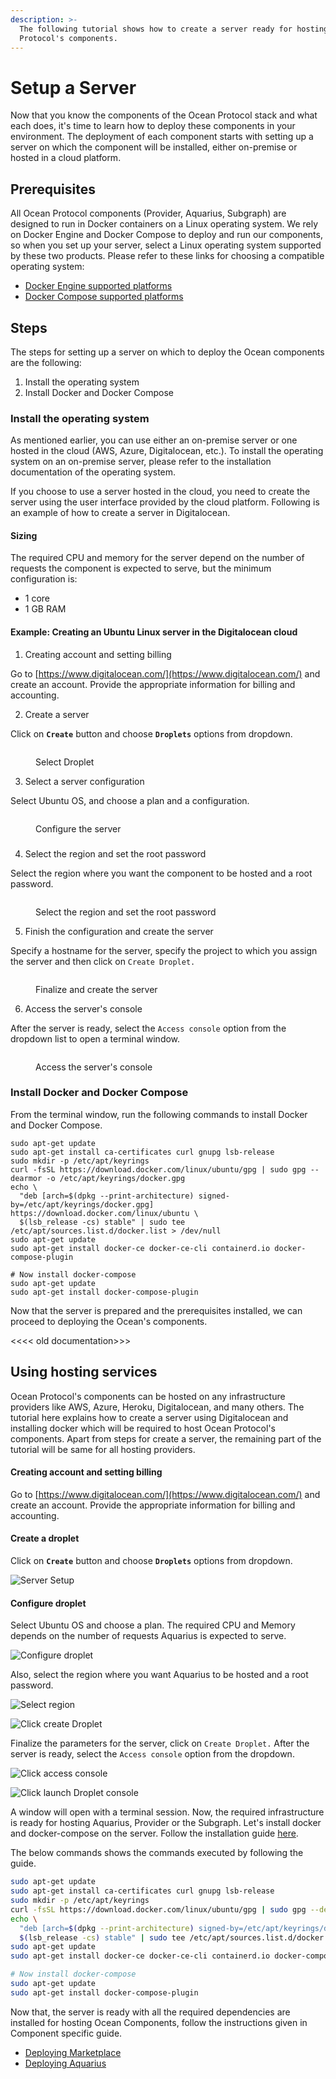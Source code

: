 ```yaml
---
description: >-
  The following tutorial shows how to create a server ready for hosting Ocean
  Protocol's components.
---
```


# Setup a Server

Now that you know the components of the Ocean Protocol stack and what each does, it's time to learn how to deploy these components in your environment. The deployment of each component starts with setting up a server on which the component will be installed, either on-premise or hosted in a cloud platform.&#x20;

## Prerequisites

All Ocean Protocol components (Provider, Aquarius, Subgraph) are designed to run in Docker containers on a Linux operating system. We rely on Docker Engine and Docker Compose to deploy and run our components, so when you set up your server, select a Linux operating system supported by these two products. Please refer to these links for choosing a compatible operating system:

* [Docker Engine supported platforms](https://docs.docker.com/engine/install/)&#x20;
* [Docker Compose supported platforms](https://docs.docker.com/desktop/install/linux-install/)



## Steps

The steps for setting up a server on which to deploy the Ocean components are the following:

1. Install the operating system
2. Install Docker and Docker Compose



### Install the operating system

As mentioned earlier, you can use either an on-premise server or one hosted in the cloud (AWS, Azure, Digitalocean, etc.). To install the operating system on an on-premise server, please refer to the installation documentation of the operating system.

If you choose to use a server hosted in the cloud, you need to create the server using the user interface provided by the cloud platform. Following is an example of how to create a server in Digitalocean.&#x20;

#### Sizing

The required CPU and memory for the server depend on the number of requests the component is expected to serve, but the minimum configuration is:

* 1 core
* 1 GB RAM

#### Example: Creating an Ubuntu Linux server in the Digitalocean cloud

1. Creating account and setting billing

Go to [https://www.digitalocean.com/](https://www.digitalocean.com/) and create an account. Provide the appropriate information for billing and accounting.



2. Create a server

Click on **`Create`** button and choose **`Droplets`** options from dropdown.

<figure><img src="../.gitbook/assets/image (1).png" alt=""><figcaption><p>Select Droplet</p></figcaption></figure>



3. Select a server configuration

Select Ubuntu OS, and choose a plan and a configuration.

<figure><img src="../.gitbook/assets/image (2).png" alt=""><figcaption><p>Configure the server</p></figcaption></figure>

###

4. Select the region and set the root password

Select the region where you want the component to be hosted and a root password.

<figure><img src="../.gitbook/assets/image (6).png" alt=""><figcaption><p>Select the region and set the root password</p></figcaption></figure>



5. Finish the configuration and create the server

Specify a hostname for the server, specify the project to which you assign the server and then click on `Create Droplet.`&#x20;

<figure><img src="../.gitbook/assets/image (5).png" alt=""><figcaption><p>Finalize and create the server</p></figcaption></figure>



6. Access the server's console

After the server is ready, select the `Access console` option from the dropdown list to open a terminal window.

<figure><img src="../.gitbook/assets/image.png" alt=""><figcaption><p>Access the server's console</p></figcaption></figure>

### Install Docker and Docker Compose

From the terminal window, run the following commands to install Docker and Docker Compose.

```
sudo apt-get update
sudo apt-get install ca-certificates curl gnupg lsb-release
sudo mkdir -p /etc/apt/keyrings
curl -fsSL https://download.docker.com/linux/ubuntu/gpg | sudo gpg --dearmor -o /etc/apt/keyrings/docker.gpg
echo \
  "deb [arch=$(dpkg --print-architecture) signed-by=/etc/apt/keyrings/docker.gpg] https://download.docker.com/linux/ubuntu \
  $(lsb_release -cs) stable" | sudo tee /etc/apt/sources.list.d/docker.list > /dev/null
sudo apt-get update
sudo apt-get install docker-ce docker-ce-cli containerd.io docker-compose-plugin

# Now install docker-compose
sudo apt-get update
sudo apt-get install docker-compose-plugin
```

Now that the server is prepared and the prerequisites installed, we can proceed to deploying the Ocean's components.



<<<< old documentation>>>

##

## **Using hosting services**

Ocean Protocol's components can be hosted on any infrastructure providers like AWS, Azure, Heroku, Digitalocean, and many others. The tutorial here explains how to create a server using Digitalocean and installing docker which will be required to host Ocean Protocol's components. Apart from steps for create a server, the remaining part of the tutorial will be same for all hosting providers.

#### Creating account and setting billing

Go to [https://www.digitalocean.com/](https://www.digitalocean.com/) and create an account. Provide the appropriate information for billing and accounting.

#### Create a droplet

Click on **`Create`** button and choose **`Droplets`** options from dropdown.

![Server Setup](../.gitbook/assets/server-setup/server-setup1.png)

#### Configure droplet

Select Ubuntu OS and choose a plan. The required CPU and Memory depends on the number of requests Aquarius is expected to serve.

![Configure droplet](../.gitbook/assets/server-setup/server-setup2.png)

Also, select the region where you want Aquarius to be hosted and a root password.

![Select region](<../.gitbook/assets/server-setup/server-setup3 (1).png>)

![Click create Droplet](../.gitbook/assets/server-setup/server-setup4.png)

Finalize the parameters for the server, click on `Create Droplet.` After the server is ready, select the `Access console` option from the dropdown.

![Click access console](../.gitbook/assets/server-setup/server-setup5.png)

![Click launch Droplet console](../.gitbook/assets/server-setup/server-setup6.png)

A window will open with a terminal session. Now, the required infrastructure is ready for hosting Aquarius, Provider or the Subgraph. Let's install docker and docker-compose on the server. Follow the installation guide [here](https://docs.docker.com/engine/install/ubuntu/).

The below commands shows the commands executed by following the guide.

```bash
sudo apt-get update
sudo apt-get install ca-certificates curl gnupg lsb-release
sudo mkdir -p /etc/apt/keyrings
curl -fsSL https://download.docker.com/linux/ubuntu/gpg | sudo gpg --dearmor -o /etc/apt/keyrings/docker.gpg
echo \
  "deb [arch=$(dpkg --print-architecture) signed-by=/etc/apt/keyrings/docker.gpg] https://download.docker.com/linux/ubuntu \
  $(lsb_release -cs) stable" | sudo tee /etc/apt/sources.list.d/docker.list > /dev/null
sudo apt-get update
sudo apt-get install docker-ce docker-ce-cli containerd.io docker-compose-plugin

# Now install docker-compose
sudo apt-get update
sudo apt-get install docker-compose-plugin
```

Now that, the server is ready with all the required dependencies are installed for hosting Ocean Components, follow the instructions given in Component specific guide.

* [Deploying Marketplace](deploying-marketplace.md)
* [Deploying Aquarius](deploying-aquarius.md)
